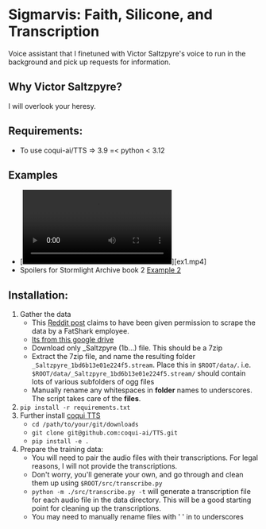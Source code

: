 # Sigmarvis: Faith, Silicone, and Transcription
Voice assistant that I finetuned with Victor Saltzpyre's voice to run in the background and pick up requests for information.

## Why Victor Saltzpyre?
I will overlook your heresy.

## Requirements:
- To use coqui-ai/TTS => 3.9 =< python < 3.12

## Examples
- [![Example 1](ex1.mp4)][ex1.mp4]
- Spoilers for Stormlight Archive book 2 [Example 2](ex2.mp4)

## Installation:
1. Gather the data
    * This [Reddit post](https://www.reddit.com/r/Vermintide/comments/pmrw0g/updated_audio_files_rip_voice_lines_sound_effects/) claims to have been given permission to scrape the data by a FatShark employee.
    * [Its from this google drive](https://drive.google.com/drive/folders/1GmG7Il91MJ2fbT9VrvryCGf3xzfALAbL)
    * Download only _Saltzpyre (1b...) file. This should be a 7zip
    * Extract the 7zip file, and name the resulting folder `_Saltzpyre_1bd6b13e01e224f5.stream`. Place this in `$ROOT/data/`. i.e. `$ROOT/data/_Saltzpyre_1bd6b13e01e224f5.stream/` should contain lots of various subfolders of ogg files
    * Manually rename any whitespaces in **folder** names to underscores. The script takes care of the **files**.
2. `pip install -r requirements.txt`
3. Further install [coqui TTS](https://github.com/coqui-ai/TTS)
    * `cd /path/to/your/git/downloads`
    * `git clone git@github.com:coqui-ai/TTS.git`
    * `pip install -e .`
4. Prepare the training data:
    * You will need to pair the audio files with their transcriptions. For legal reasons, I will not provide the transcriptions.
    * Don't worry, you'll generate your own, and go through and clean them up using `$ROOT/src/transcribe.py`
    * `python -m ./src/transcribe.py -t` will generate a transcription file for each audio file in the data directory. This will be a good starting point for cleaning up the transcriptions.
    * You may need to manually rename files with ' ' in to underscores
